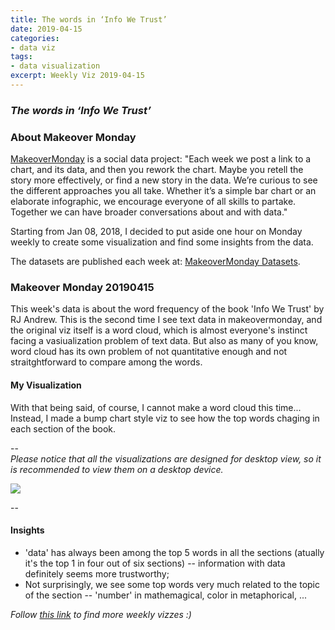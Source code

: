 ```yaml
---
title: The words in ‘Info We Trust’
date: 2019-04-15
categories:
- data viz
tags:
- data visualization
excerpt: Weekly Viz 2019-04-15
---
```


### *The words in ‘Info We Trust’*


### About Makeover Monday

[MakeoverMonday](http://www.makeovermonday.co.uk/) is a social data project:
"Each week we post a link to a chart, and its data, and then you rework the chart.
Maybe you retell the story more effectively, or find a new story in the data.
We’re curious to see the different approaches you all take. Whether it’s a simple bar chart or an elaborate infographic, we encourage everyone of all skills to partake.
Together we can have broader conversations about and with data."

Starting from Jan 08, 2018, I decided to put aside one hour on Monday weekly to create some visualization and find some insights from the data.

The datasets are published each week at: [MakeoverMonday Datasets](http://www.makeovermonday.co.uk/data/).

### Makeover Monday 20190415

This week's data is about the word frequency of the book 'Info We Trust' by RJ Andrew. This is the second time I see text data in makeovermonday, and the original viz itself is a word cloud, which is almost everyone's instinct facing a vasiualization problem of text data. But also as many of you know, word cloud has its own problem of not quantitative enough and not straitghtforward to compare among the words.  

#### My Visualization

With that being said, of course, I cannot make a word cloud this time... Instead, I made a bump chart style viz to see how the top words chaging in each section of the book.    

--  
*Please notice that all the visualizations are designed for desktop view, so it is recommended to view them on a desktop device.*  

<div class='tableauPlaceholder' id='viz1555382464116' style='position: relative'>
<noscript><a href='#'>
  <img alt=' ' src='https:&#47;&#47;public.tableau.com&#47;static&#47;images&#47;Ma&#47;MakeOverMonday20190415_15553818509710&#47;WordsFrequencyinInfoWeTrust&#47;1_rss.png' style='border: none' />
</a></noscript>
<object class='tableauViz'  style='display:none;'>
  <param name='host_url' value='https%3A%2F%2Fpublic.tableau.com%2F' />
  <param name='embed_code_version' value='3' />
  <param name='site_root' value='' />
  <param name='name' value='MakeOverMonday20190415_15553818509710&#47;WordsFrequencyinInfoWeTrust' />
  <param name='tabs' value='no' />
  <param name='toolbar' value='yes' />
  <param name='static_image' value='https:&#47;&#47;public.tableau.com&#47;static&#47;images&#47;Ma&#47;MakeOverMonday20190415_15553818509710&#47;WordsFrequencyinInfoWeTrust&#47;1.png' />
  <param name='animate_transition' value='yes' />
  <param name='display_static_image' value='yes' />
  <param name='display_spinner' value='yes' />
  <param name='display_overlay' value='yes' />
  <param name='display_count' value='yes' />
</object></div>              
<script type='text/javascript'>     
  var divElement = document.getElementById('viz1555382464116');    
  var vizElement = divElement.getElementsByTagName('object')[0];             
  vizElement.style.width='800px';vizElement.style.height='727px';          
  var scriptElement = document.createElement('script');                  
  scriptElement.src = 'https://public.tableau.com/javascripts/api/viz_v1.js';   
  vizElement.parentNode.insertBefore(scriptElement, vizElement);               
</script>
  
--  

#### Insights
* 'data' has always been among the top 5 words in all the sections (atually it's the top 1 in four out of six sections) -- information with data definitely seems more trustworthy;  
* Not surprisingly, we see some top words very much related to the topic of the section -- 'number' in mathemagical, color in metaphorical, ...


*Follow [this link](https://yudong-94.github.io/personal-website/project/MakeOverMonday2019/) to find more weekly vizzes :)*